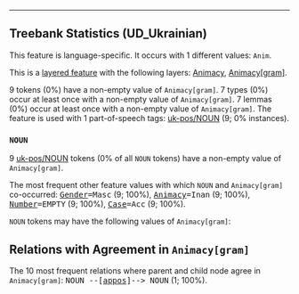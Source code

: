 

--------------------------------------------------------------------------------

## Treebank Statistics (UD_Ukrainian)

This feature is language-specific.
It occurs with 1 different values: `Anim`.

This is a <a href="../../u/overview/feat-layers.html">layered feature</a> with the following layers: [Animacy](), [Animacy[gram]]().

9 tokens (0%) have a non-empty value of `Animacy[gram]`.
7 types (0%) occur at least once with a non-empty value of `Animacy[gram]`.
7 lemmas (0%) occur at least once with a non-empty value of `Animacy[gram]`.
The feature is used with 1 part-of-speech tags: [uk-pos/NOUN]() (9; 0% instances).

### `NOUN`

9 [uk-pos/NOUN]() tokens (0% of all `NOUN` tokens) have a non-empty value of `Animacy[gram]`.

The most frequent other feature values with which `NOUN` and `Animacy[gram]` co-occurred: <tt><a href="Gender.html">Gender</a>=Masc</tt> (9; 100%), <tt><a href="Animacy.html">Animacy</a>=Inan</tt> (9; 100%), <tt><a href="Number.html">Number</a>=EMPTY</tt> (9; 100%), <tt><a href="Case.html">Case</a>=Acc</tt> (9; 100%).

`NOUN` tokens may have the following values of `Animacy[gram]`:


## Relations with Agreement in `Animacy[gram]`

The 10 most frequent relations where parent and child node agree in `Animacy[gram]`:
<tt>NOUN --[<a href="../dep/appos.html">appos</a>]--> NOUN</tt> (1; 100%).

